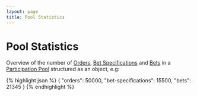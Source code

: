 ```yaml
---
layout: page
title: Pool Statistics
---
```


# Pool Statistics

Overview of the number of [Orders](../concepts/order), [Bet Specifications](../concepts/bet-specifications) and [Bets](../concepts/bets) in a [Participation Pool](../concepts/participation-pool) structured as an object, e.g: 

{% highlight json %}
{
  "orders": 50000,
  "bet-specifications": 15500,
  "bets": 21345
}
{% endhighlight %}
